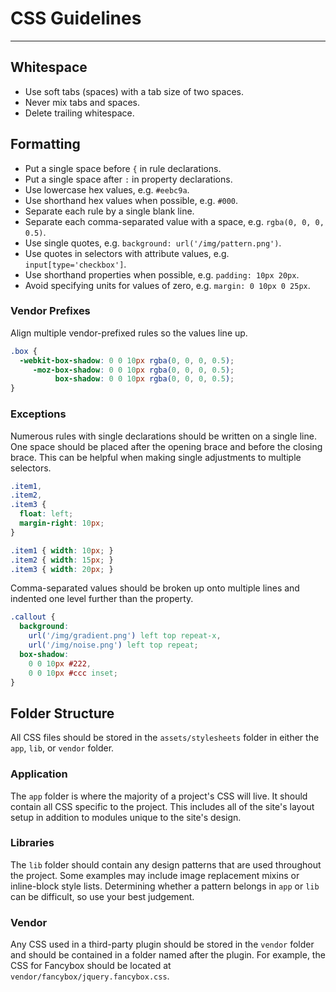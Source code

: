 # CSS Guidelines

---

## Whitespace

* Use soft tabs (spaces) with a tab size of two spaces.
* Never mix tabs and spaces.
* Delete trailing whitespace.

## Formatting

* Put a single space before `{` in rule declarations.
* Put a single space after `:` in property declarations.
* Use lowercase hex values, e.g. `#eebc9a`.
* Use shorthand hex values when possible, e.g. `#000`.
* Separate each rule by a single blank line.
* Separate each comma-separated value with a space, e.g. `rgba(0, 0, 0, 0.5)`.
* Use single quotes, e.g. `background: url('/img/pattern.png')`.
* Use quotes in selectors with attribute values, e.g. `input[type='checkbox']`.
* Use shorthand properties when possible, e.g. `padding: 10px 20px`.
* Avoid specifying units for values of zero, e.g. `margin: 0 10px 0 25px`.

### Vendor Prefixes

Align multiple vendor-prefixed rules so the values line up.

```css
.box {
  -webkit-box-shadow: 0 0 10px rgba(0, 0, 0, 0.5);
     -moz-box-shadow: 0 0 10px rgba(0, 0, 0, 0.5);
          box-shadow: 0 0 10px rgba(0, 0, 0, 0.5);
}
```

### Exceptions

Numerous rules with single declarations should be written on a single line. One
space should be placed after the opening brace and before the closing brace.
This can be helpful when making single adjustments to multiple selectors.

```css
.item1,
.item2,
.item3 {
  float: left;
  margin-right: 10px;
}

.item1 { width: 10px; }
.item2 { width: 15px; }
.item3 { width: 20px; }
```

Comma-separated values should be broken up onto multiple lines and indented one
level further than the property.

```css
.callout {
  background:
    url('/img/gradient.png') left top repeat-x,
    url('/img/noise.png') left top repeat;
  box-shadow:
    0 0 10px #222,
    0 0 10px #ccc inset;
}
```

## Folder Structure

All CSS files should be stored in the `assets/stylesheets` folder in either the
`app`, `lib`, or `vendor` folder.

### Application

The `app` folder is where the majority of a project's CSS will live. It should
contain all CSS specific to the project. This includes all of the site's layout
setup in addition to modules unique to the site's design.

### Libraries

The `lib` folder should contain any design patterns that are used throughout the
project. Some examples may include image replacement mixins or inline-block
style lists. Determining whether a pattern belongs in `app` or `lib` can be
difficult, so use your best judgement.

### Vendor

Any CSS used in a third-party plugin should be stored in the `vendor` folder and
should be contained in a folder named after the plugin. For example, the CSS for
Fancybox should be located at `vendor/fancybox/jquery.fancybox.css`.
